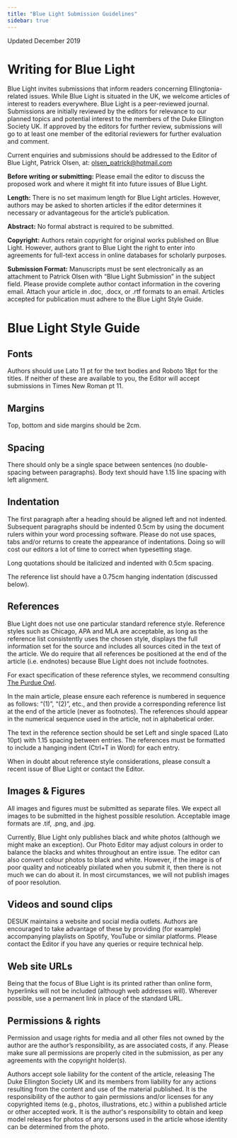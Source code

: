 ```yaml
---
title: "Blue Light Submission Guidelines"
sidebar: true
---
```


Updated December 2019

# Writing for Blue Light

Blue Light invites submissions that inform readers concerning Ellingtonia-related issues. While Blue Light is situated in the UK, we welcome articles of interest to readers everywhere.
Blue Light is a peer-reviewed journal. Submissions are initially reviewed by the editors for relevance to our planned topics and potential interest to the members of the Duke Ellington Society UK. If approved by the editors for further review, submissions will go to at least one member of the editorial reviewers for further evaluation and comment.

Current enquiries and submissions should be addressed to the Editor of Blue Light, Patrick Olsen, at: [olsen_patrick@hotmail.com](mailto:olsen_patrick@hotmail.com)

**Before writing or submitting:** Please email the editor to discuss the proposed work and where it might fit into future issues of Blue Light.

**Length:** There is no set maximum length for Blue Light articles. However, authors may be asked to shorten articles if the editor determines it necessary or advantageous for the article’s publication.

**Abstract:** No formal abstract is required to be submitted.

**Copyright:** Authors retain copyright for original works published on Blue Light. However, authors grant to Blue Light the right to enter into agreements for full-text access in online databases for scholarly purposes.

**Submission Format:** Manuscripts must be sent electronically as an attachment to Patrick Olsen with “Blue Light Submission” in the subject field. Please provide complete author contact information in the covering email. Attach your article in .doc, .docx, or .rtf formats to an email. Articles accepted for publication must adhere to the Blue Light Style Guide.

# Blue Light Style Guide

## Fonts
Authors should use Lato 11 pt for the text bodies and Roboto 18pt for the titles. If neither of these are available to you, the Editor will accept submissions in Times New Roman pt 11.

## Margins
Top, bottom and side margins should be 2cm.

## Spacing
There should only be a single space between sentences (no double-spacing between paragraphs). Body text should have 1.15 line spacing with left alignment.

## Indentation
The first paragraph after a heading should be aligned left and not indented. Subsequent paragraphs should be indented 0.5cm by using the document rulers within your word processing software. Please do not use spaces, tabs and/or returns to create the appearance of indentations. Doing so will cost our editors a lot of time to correct when typesetting stage.

Long quotations should be italicized and indented with 0.5cm spacing.

The reference list should have a 0.75cm hanging indentation (discussed below).

## References
Blue Light does not use one particular standard reference style. Reference styles such as Chicago, APA and MLA are acceptable, as long as the reference list consistently uses the chosen style, displays the full information set for the source and includes all sources cited in the text of the article. We do require that all references be positioned at the end of the article (i.e. endnotes) because Blue Light does not include footnotes.

For exact specification of these reference styles, we recommend consulting [The Purdue Owl](https://owl.purdue.edu/owl/research_and_citation/resources.html).

In the main article, please ensure each reference is numbered in sequence as follows: “(1)”, “(2)”, etc., and then provide a corresponding reference list at the end of the article (never as footnotes). The references should appear in the numerical sequence used in the article, not in alphabetical order.

The text in the reference section should be set Left and single spaced (Lato 10pt) with 1.15 spacing between entries. The references must be formatted to include a hanging indent (Ctrl+T in Word) for each entry.

When in doubt about reference style considerations, please consult a recent issue of Blue Light or contact the Editor.

## Images & Figures
All images and figures must be submitted as separate files. We expect all images to be submitted in the highest possible resolution. Acceptable image formats are .tif, .png, and .jpg.

Currently, Blue Light only publishes black and white photos (although we might make an exception). Our Photo Editor may adjust colours in order to balance the blacks and whites throughout an entire issue. The editor can also convert colour photos to black and white. However, if the image is of poor quality and noticeably pixilated when you submit it, then there is not much we can do about it. In most circumstances, we will not publish images of poor resolution.

## Videos and sound clips
DESUK maintains a website and social media outlets. Authors are encouraged to take advantage of these by providing (for example) accompanying playlists on Spotify, YouTube or similar platforms. Please contact the Editor if you have any queries or require technical help.

## Web site URLs
Being that the focus of Blue Light is its printed rather than online form, hyperlinks will not be included (although web addresses will). Wherever possible, use a permanent link in place of the standard URL.

## Permissions & rights
Permission and usage rights for media and all other files not owned by the author are the author’s responsibility, as are associated costs, if any. Please make sure all permissions are properly cited in the submission, as per any agreements with the copyright holder(s).

Authors accept sole liability for the content of the article, releasing The Duke Ellington Society UK and its members from liability for any actions resulting from the content and use of the material published. It is the responsibility of the author to gain permissions and/or licenses for any copyrighted items (e.g., photos, illustrations, etc.) within a published article or other accepted work. It is the author's responsibility to obtain and keep model releases for photos of any persons used in the article whose identity can be determined from the photo.
